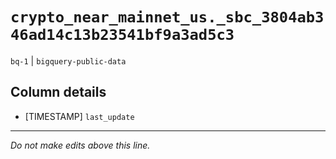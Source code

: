 # `crypto_near_mainnet_us._sbc_3804ab346ad14c13b23541bf9a3ad5c3`
`bq-1` | `bigquery-public-data`

## Column details
* [TIMESTAMP] `last_update`

-------------------------------------------------------------------------------
*Do not make edits above this line.*
